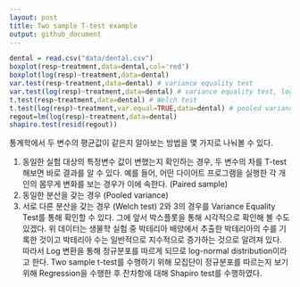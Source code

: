 ```yaml
---
layout: post
title: Two sample T-test example
output: github_document
---
```


``` r
dental = read.csv("data/dental.csv")
boxplot(resp~treatment,data=dental,col='red')
boxplot(log(resp)~treatment,data=dental)
var.test(resp~treatment,data=dental) # variance equality test
var.test(log(resp)~treatment,data=dental) # variance equality test, log-normal
t.test(resp~treatment,data=dental) # Welch test
t.test(log(resp)~treatment,var.equal=TRUE,data=dental) # pooled variance test
regout=lm(log(resp)~treatment,data=dental)
shapiro.test(resid(regout))
```

통계학에서 두 변수의 평균값이 같은지 알아보는 방법을 몇 가지로 나눠볼 수 있다.

1. 동일한 실험 대상의 특정변수 값이 변했는지 확인하는 경우, 두 변수의 차를 T-test 해보면 바로 결과를 알 수 있다. 예를 들어, 어떤 다이어트 프로그램을 실행한 각 개인의 몸무게 변화를 보는 경우가 이에 속한다. (Paired sample)
2. 동일한 분산을 갖는 경우 (Pooled variance)
3. 서로 다른 분산을 갖는 경우 (Welch test)
2와 3의 경우를 Variance Equality Test를 통해 확인할 수 있다.  그에 앞서 박스플롯을 통해 시각적으로 확인해 볼 수도 있겠다. 위 데이터는 생물학 실험 중 박테리아 배양에서 추출한  박테리아의 수를 기록한 것이고 박테리아 수는 일반적으로 지수적으로 증가하는 것으로 알려져 있다. 따라서 Log 변환을 통해 정규분포를 따르게 되므로 log-normal distribution이라고 한다. Two sample t-test를 수행하기 위해 모집단이 정규분포를 따르는지 보기위해 Regression을 수행한 후 잔차항에 대해 Shapiro test를 수행하였다.
